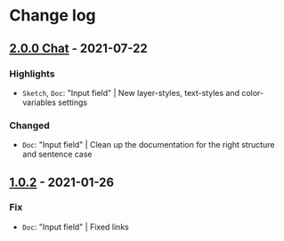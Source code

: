 # Change log

## [2.0.0 Chat](https://github.com/cake-hub/lidl-chat-sketch/tree/v2.0.0) - 2021-07-22

### Highlights

* `Sketch`, `Doc`: "Input field" | New layer-styles, text-styles and color-variables settings

### Changed

* `Doc`: "Input field" | Clean up the documentation for the right structure and sentence case


## [1.0.2](https://github.com/cake-hub/lidl-chat-sketch/tree/v1.0.2) - 2021-01-26

### Fix

* `Doc`: "Input field" | Fixed links
